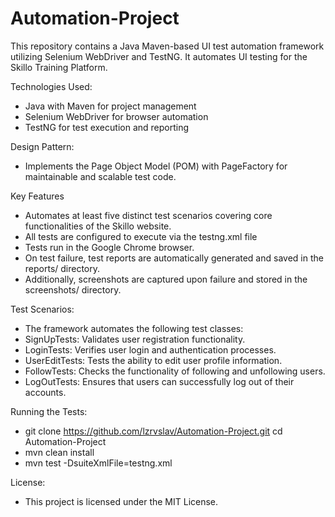 # Automation-Project
This repository contains a Java Maven-based UI test automation framework utilizing Selenium WebDriver and TestNG. It automates UI testing for the Skillo Training Platform.

Technologies Used:

 - Java with Maven for project management
 - Selenium WebDriver for browser automation
 - TestNG for test execution and reporting

Design Pattern:

 - Implements the Page Object Model (POM) with PageFactory for maintainable and scalable test code.

Key Features

 - Automates at least five distinct test scenarios covering core functionalities of the Skillo website.
 - All tests are configured to execute via the testng.xml file
 - Tests run in the Google Chrome browser.
 - On test failure, test reports are automatically generated and saved in the reports/ directory.
 - Additionally, screenshots are captured upon failure and stored in the screenshots/ directory.



Test Scenarios:

 - The framework automates the following test classes:
 - SignUpTests: Validates user registration functionality.
 - LoginTests: Verifies user login and authentication processes.
 - UserEditTests: Tests the ability to edit user profile information.
 - FollowTests: Checks the functionality of following and unfollowing users.
 - LogOutTests: Ensures that users can successfully log out of their accounts.

Running the Tests:

 - git clone https://github.com/lzrvslav/Automation-Project.git
   cd Automation-Project
 - mvn clean install
 - mvn test -DsuiteXmlFile=testng.xml

License:

 - This project is licensed under the MIT License.
